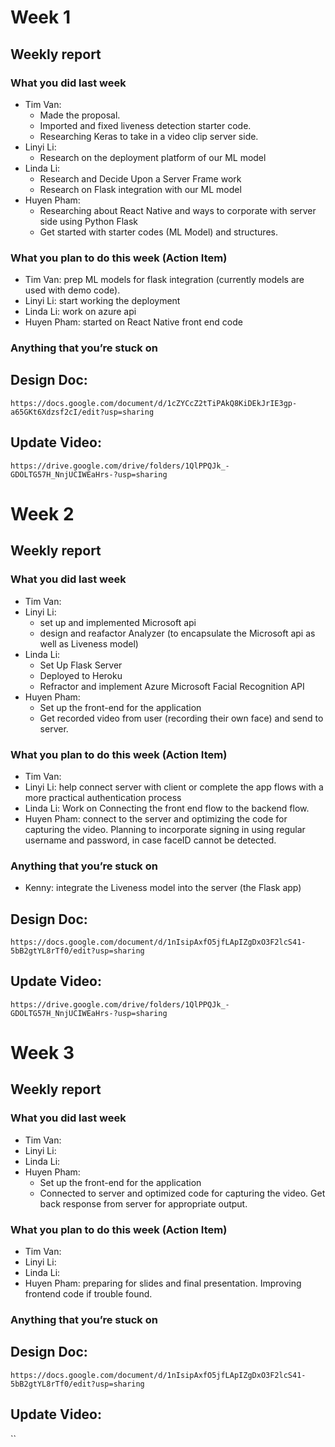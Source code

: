 # Week 1
## Weekly report
### What you did last week
- Tim Van:
  + Made the proposal.
  + Imported and fixed liveness detection starter code.
  + Researching Keras to take in a video clip server side.
- Linyi Li:
  + Research on the deployment platform of our ML model
- Linda Li:
  + Research and Decide Upon a Server Frame work
  + Research on Flask integration with our ML model
- Huyen Pham:
  + Researching about React Native and ways to corporate with server side using Python Flask
  + Get started with starter codes (ML Model) and structures.

### What you plan to do this week (Action Item)
- Tim Van: prep ML models for flask integration (currently models are used with demo code).
- Linyi Li: start working the deployment
- Linda Li: work on azure api
- Huyen Pham: started on React Native front end code

### Anything that you’re stuck on

## Design Doc:
`https://docs.google.com/document/d/1cZYCcZ2tTiPAkQ8KiDEkJrIE3gp-a65GKt6Xdzsf2cI/edit?usp=sharing`

## Update Video:
`https://drive.google.com/drive/folders/1QlPPQJk_-GDOLTG57H_NnjUCIWEaHrs-?usp=sharing`

# Week 2
## Weekly report
### What you did last week
- Tim Van:
- Linyi Li:
  + set up and implemented Microsoft api 
  + design and reafactor Analyzer (to encapsulate the Microsoft api as well as Liveness model)
- Linda Li: 
  + Set Up Flask Server
  + Deployed to Heroku
  + Refractor and implement Azure Microsoft Facial Recognition API 
- Huyen Pham:
  + Set up the front-end for the application
  + Get recorded video from user (recording their own face) and send to server.

### What you plan to do this week (Action Item)
- Tim Van:
- Linyi Li: help connect server with client or complete the app flows with a more practical authentication process
- Linda Li: Work on Connecting the front end flow to the backend flow.
- Huyen Pham: connect to the server and optimizing the code for capturing the video. Planning to incorporate signing in using regular username and password, in case faceID cannot be detected.

### Anything that you’re stuck on
  + Kenny: integrate the Liveness model into the server (the Flask app)

## Design Doc:
`https://docs.google.com/document/d/1nIsipAxfO5jfLApIZgDxO3F2lcS41-5bB2gtYL8rTf0/edit?usp=sharing`

## Update Video:
`https://drive.google.com/drive/folders/1QlPPQJk_-GDOLTG57H_NnjUCIWEaHrs-?usp=sharing`

# Week 3
## Weekly report
### What you did last week
- Tim Van:
- Linyi Li:
- Linda Li: 
- Huyen Pham:
  + Set up the front-end for the application
  + Connected to server and optimized code for capturing the video. Get back response from server for appropriate output.

### What you plan to do this week (Action Item)
- Tim Van:
- Linyi Li: 
- Linda Li: 
- Huyen Pham: preparing for slides and final presentation. Improving frontend code if trouble found.

### Anything that you’re stuck on
 

## Design Doc:
`https://docs.google.com/document/d/1nIsipAxfO5jfLApIZgDxO3F2lcS41-5bB2gtYL8rTf0/edit?usp=sharing`

## Update Video:
``
